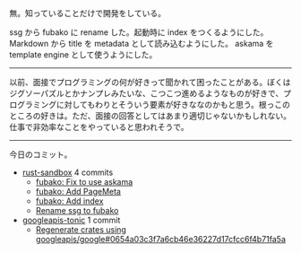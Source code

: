 無。知っていることだけで開発をしている。

ssg から fubako に rename した。起動時に index をつくるようにした。 Markdown から title を metadata として読み込むようにした。 askama を template engine として使うようにした。

---

以前、面接でプログラミングの何が好きって聞かれて困ったことがある。ぼくはジグソーパズルとかナンプレみたいな、こつこつ進めるようなものが好きで、プログラミングに対してもわりとそういう要素が好きななのかもと思う。根っこのところの好きは。ただ、面接の回答としてはあまり適切じゃないかもしれない。仕事で非効率なことをやっていると思われそうで。

---

今日のコミット。

- [rust-sandbox](https://github.com/bouzuya/rust-sandbox) 4 commits
  - [fubako: Fix to use askama](https://github.com/bouzuya/rust-sandbox/commit/c1da8729f77ea21bdd4c9685ddba4d2d64fb353e)
  - [fubako: Add PageMeta](https://github.com/bouzuya/rust-sandbox/commit/3a994ed031b08477e80c9ef26a636a51c8fc5d99)
  - [fubako: Add index](https://github.com/bouzuya/rust-sandbox/commit/60c338885e36bb1233bd9f806cb1ed836bb044b0)
  - [Rename ssg to fubako](https://github.com/bouzuya/rust-sandbox/commit/b2b1a3d86aad59944387ec09f4c50deba13f2988)
- [googleapis-tonic](https://github.com/bouzuya/googleapis-tonic) 1 commit
  - [Regenerate crates using googleapis/google#0654a03c3f7a6cb46e36227d17cfcc6f4b71fa5a](https://github.com/bouzuya/googleapis-tonic/commit/214703fd7f2b2d6b271cb71a8f78d75f8e2921af)


